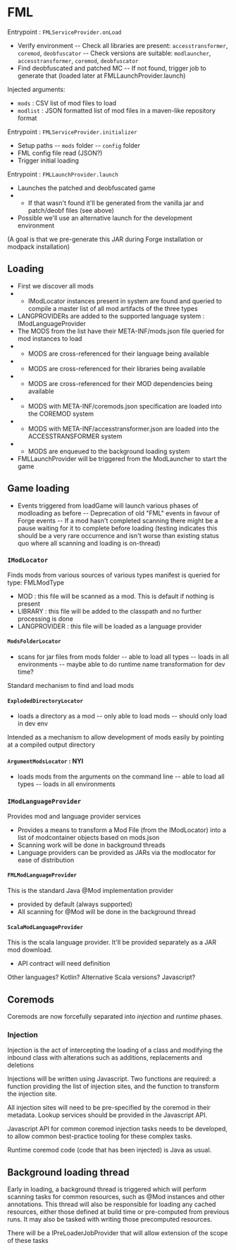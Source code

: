 # FML

Entrypoint : ```FMLServiceProvider.onLoad```

- Verify environment
-- Check all libraries are present: ```accesstransformer```, ```coremod```, ```deobfuscator```
-- Check versions are suitable: ```modlauncher```, ```accesstransformer```, ```coremod```, ```deobfuscator```
- Find deobfuscated and patched MC
-- If not found, trigger job to generate that (loaded later at FMLLaunchProvider.launch)

Injected arguments:

- ```mods``` : CSV list of mod files to load
- ```modlist``` : JSON formatted list of mod files in a maven-like repository format

Entrypoint : ```FMLServiceProvider.initializer```
- Setup paths
-- ```mods``` folder
-- ```config``` folder
- FML config file read (JSON?)
- Trigger initial loading

Entrypoint : ```FMLLaunchProvider.launch```
- Launches the patched and deobfuscated game
- - If that wasn't found it'll be generated from the vanilla jar and patch/deobf files (see above)
- Possible we'll use an alternative launch for the development environment

(A goal is that we pre-generate this JAR during Forge installation or modpack installation)

## Loading

- First we discover all mods
- - IModLocator instances present in system are found and queried to compile a master list of all mod artifacts of the three types
- LANGPROVIDERs are added to the supported language system : IModLanguageProvider
- The MODS from the list have their META-INF/mods.json file queried for mod instances to load
- - MODS are cross-referenced for their language being available
- - MODS are cross-referenced for their libraries being available
- - MODS are cross-referenced for their MOD dependencies being available
- - MODS with META-INF/coremods.json specification are loaded into the COREMOD system
- - MODS with META-INF/accesstransformer.json are loaded into the ACCESSTRANSFORMER system
- - MODS are enqueued to the background loading system
- FMLLaunchProvider will be triggered from the ModLauncher to start the game

## Game loading

- Events triggered from loadGame will launch various phases of modloading as before
-- Deprecation of old "FML" events in favour of Forge events
-- If a mod hasn't completed scanning there might be a pause waiting for it to complete before loading (testing indicates this should be a very rare occurrence and isn't worse than existing status quo where all scanning and loading is on-thread)

### ```IModLocator```

Finds mods from various sources of various types
manifest is queried for type: FMLModType

- MOD : this file will be scanned as a mod. This is default if nothing is present
- LIBRARY : this file will be added to the classpath and no further processing is done
- LANGPROVIDER : this file will be loaded as a language provider

#### ```ModsFolderLocator```

- scans for jar files from mods folder
-- able to load all types
-- loads in all environments
-- maybe able to do runtime name transformation for dev time?

Standard mechanism to find and load mods

#### ```ExplodedDirectoryLocator```

- loads a directory as a mod
-- only able to load mods
-- should only load in dev env

Intended as a mechanism to allow development of mods easily by pointing at a compiled output directory

#### ```ArgumentModsLocator``` : NYI

- loads mods from the arguments on the command line
-- able to load all types
-- loads in all environments

### ```IModLanguageProvider```

Provides mod and language provider services

- Provides a means to transform a Mod File (from the IModLocator) into a list of modcontainer objects based on mods.json
- Scanning work will be done in background threads
- Language providers can be provided as JARs via the modlocator for ease of distribution

#### ```FMLModLanguageProvider```

This is the standard Java @Mod implementation provider

- provided by default (always supported)
- All scanning for @Mod will be done in the background thread

#### ```ScalaModLanguageProvider```

This is the scala language provider. It'll be provided separately as a JAR mod download.

- API contract will need definition

Other languages? Kotlin? Alternative Scala versions? Javascript?

## Coremods

Coremods are now forcefully separated into _injection_ and _runtime_ phases.

### Injection

Injection is the act of intercepting the loading of a class and modifying the inbound class with alterations such as additions, replacements and deletions

Injections will be written using Javascript. Two functions are required: a function providing the list of injection sites, and the function to transform the injection site.

All injection sites will need to be pre-specified by the coremod in their metadata. Lookup services should be provided in the Javascript API.

Javascript API for common coremod injection tasks needs to be developed, to allow common best-practice tooling for these complex tasks.

Runtime coremod code (code that has been injected) is Java as usual.

## Background loading thread

Early in loading, a background thread is triggered which will perform scanning tasks for common resources, such as @Mod instances and other annotations. This thread will also be responsible for loading any cached resources, either those defined at build time or pre-computed from previous runs. It may also be tasked with writing those precomputed resources.

There will be a IPreLoaderJobProvider that will allow extension of the scope of these tasks


